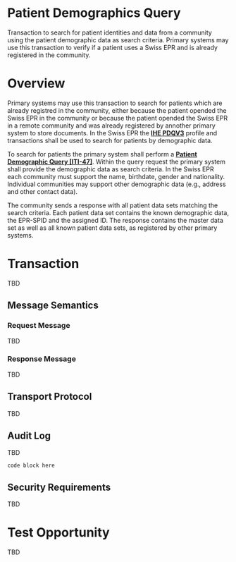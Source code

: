 # Patient Demographics Query 

Transaction to search for patient identities and data from a community using the patient demographic data as search criteria. Primary systems may use this transaction to verify if a patient uses a Swiss EPR and is already registered in the community.  

# Overview

Primary systems may use this transaction to search for patients which are already registred in the community, either because the patient opended the Swiss EPR in the community or because the patient opended the Swiss EPR in a remote community and was already registered by annother primary system to store documents. In the Swiss EPR the **[IHE PDQV3](https://profiles.ihe.net/ITI/TF/Volume1/ch-24.html)** profile and transactions shall be used to search for patients by demographic data. 

To search for patients the primary system shall perform a **[Patient Demographic Query \[ITI-47\]](https://profiles.ihe.net/ITI/TF/Volume2/ITI-47.html)**. Within the query request the primary system shall provide the demographic data as search criteria. In the Swiss EPR each community must support the name, birthdate, gender and nationality. Individual communities may support other demographic data (e.g., address and other contact data).  

The community sends a response with all patient data sets matching the search criteria. Each patient data set contains the known demographic data, the EPR-SPID and the assigned ID. The response contains the master data set as well as all known patient data sets, as registered by other primary systems.    

# Transaction 

TBD

## Message Semantics

### Request Message

TBD

### Response Message

TBD

## Transport Protocol

TBD 

## Audit Log

TBD

```
code block here    
```

## Security Requirements  

TBD

# Test Opportunity

TBD